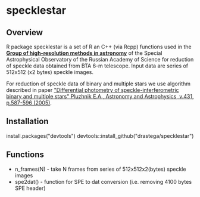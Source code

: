 # specklestar

Overview
--------

R package specklestar is a set of R an C++ (via Rcpp) functions used in the [**Group of high-resolution methods in astronomy**](https://www.sao.ru/Doc-en/index.html) of the Special Astrophysical Observatory
of the Russian Academy of Science for reduction of speckle data obtained from BTA 6-m telescope.
Input data are series of 512x512 (x2 bytes) speckle images.

For reduction of speckle data of binary and multiple stars we use algorithm described in paper
["Differential photometry of speckle-interferometric binary and multiple stars"
Pluzhnik E.A., Astronomy and Astrophysics, v.431, p.587-596 (2005)](https://www.aanda.org/articles/aa/pdf/2005/08/aa1158.pdf).

## Installation
install.packages("devtools")
devtools::install_github("drastega/specklestar")

## Functions

- n_frames(N) - take N frames from series of 512x512x2(bytes) speckle images
- spe2dat() - function for SPE to dat conversion (i.e. removing 4100 bytes SPE header)
